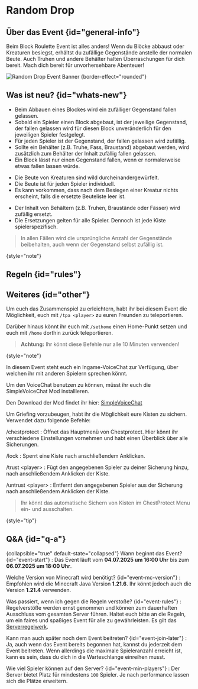 <primary-label ref="event-running"/>
<secondary-label ref="random-drop-event-mc-version"/>
<secondary-label ref="random-drop-event-date"/>

# Random Drop

## Über das Event {id="general-info"}

Beim Block Roulette Event ist alles anders! Wenn du Blöcke abbaust oder Kreaturen besiegst, erhältst du zufällige
Gegenstände anstelle der normalen Beute. Auch Truhen und andere Behälter halten Überraschungen für dich bereit. Mach
dich bereit für unvorhersehbare Abenteuer!

![Random Drop Event Banner](random-drop.png) {border-effect="rounded"}


## Was ist neu? {id="whats-new"}

<tabs>
<tab title="Blöcke" id="block-drops">

- Beim Abbauen eines Blockes wird ein zufälliger Gegenstand fallen gelassen.
- Sobald ein Spieler einen Block abgebaut, ist der jeweilige Gegenstand, der fallen gelassen wird für diesen Block unveränderlich für den jeweiligen Spieler festgelegt.
- Für jeden Spieler ist der Gegenstand, der fallen gelassen wird zufällig.
- Sollte ein Behälter (z.B. Truhe, Fass, Braustand) abgebaut werden, wird zusätzlich zum Behälter der Inhalt zufällig fallen gelassen.
- Ein Block lässt nur einen Gegenstand fallen, wenn er normalerweise etwas fallen lassen würde.

</tab>
<tab title="Entitäten" id="entity-drops">

- Die Beute von Kreaturen sind wild durcheinandergewürfelt.
- Die Beute ist für jeden Spieler individuell.
- Es kann vorkommen, dass nach dem Besiegen einer Kreatur nichts erscheint, falls die ersetzte Beuteliste leer ist.

</tab>
<tab title="Kisten" id="chest-loot">

- Der Inhalt von Behältern (z.B. Truhen, Braustände oder Fässer) wird zufällig ersetzt.
- Die Ersetzungen gelten für alle Spieler. Dennoch ist jede Kiste spielerspezifisch.
 
</tab>
</tabs>

> In allen Fällen wird die ursprüngliche Anzahl der Gegenstände beibehalten, auch wenn der Gegenstand selbst zufällig ist.
>
{style="note"}

## Regeln {id="rules"}

<include from="util.md" element-id="no-rules-changed" />

## Weiteres {id="other"}

<tabs>
<tab title="Teleportation" id="teleportation">

Um euch das Zusammenspiel zu erleichtern, habt ihr bei diesem Event die Möglichkeit, euch mit `/tpa <player>` zu euren Freunden zu teleportieren.

Darüber hinaus könnt ihr euch mit `/sethome` einen Home-Punkt setzen und euch mit `/home` dorthin zurück teleportieren.

> **Achtung:** Ihr könnt diese Befehle nur alle 10 Minuten verwenden!
>
{style="note"}

</tab>
<tab title="VoiceChat" id="voice-chat">

In diesem Event steht euch ein Ingame-VoiceChat zur Verfügung, über welchen ihr mit anderen Spielern sprechen könnt.

Um den VoiceChat benutzen zu können, müsst ihr euch die SimpleVoiceChat Mod installieren.

Den Download der Mod findet ihr hier: [SimpleVoiceChat](https://modrinth.com/plugin/simple-voice-chat)

</tab>
<tab title="ChestProtect" id="chestprotect">

Um Griefing vorzubeugen, habt ihr die Möglichkeit eure Kisten zu sichern. Verwendet dazu folgende Befehle:

/chestprotect
: Öffnet das Hauptmenü von Chestprotect.
Hier könnt ihr verschiedene Einstellungen vornehmen und habt einen Überblick über alle Sicherungen.

/lock
: Sperrt eine Kiste nach anschließendem Anklicken.

/trust &lt;player&gt;
: Fügt den angegebenen Spieler zu deiner Sicherung hinzu, nach anschließendem Anklicken der Kiste.

/untrust &lt;player&gt;
: Entfernt den angegebenen Spieler aus der Sicherung nach anschließendem Anklicken der Kiste.

> Ihr könnt das automatische Sichern von Kisten im ChestProtect Menu ein- und ausschalten.
>
{style="tip"}

</tab>
</tabs>

## Q&A {id="q-a"}

{collapsible="true" default-state="collapsed"}
Wann beginnt das Event? {id="event-start"}
: Das Event läuft vom **04.07.2025 um 16:00 Uhr** bis zum **06.07.2025 um 18:00 Uhr**.

Welche Version von Minecraft wird benötigt? {id="event-mc-version"}
: Empfohlen wird die Minecraft Java Version **1.21.6**.
Ihr könnt jedoch auch die Version **1.21.4** verwenden.

Was passiert, wenn ich gegen die Regeln verstoße? {id="event-rules"}
: Regelverstöße werden ernst genommen und können zum dauerhaften Ausschluss vom gesamten Server führen. Haltet euch
bitte an die Regeln, um ein faires und spaßiges Event für alle zu gewährleisten. Es gilt das [Serverregelwerk](rules.md).

Kann man auch später noch dem Event beitreten? {id="event-join-later"}
: Ja, auch wenn das Event bereits begonnen hat, kannst du jederzeit dem Event beitreten. Wenn allerdings die maximale
Spieleranzahl erreicht ist, kann es sein, dass du dich in die Warteschlange einreihen musst.

Wie viel Spieler können auf den Server? {id="event-min-players"}
: Der Server bietet Platz für mindestens `100` Spieler.
Je nach performance lassen sich die Plätze erweitern.



